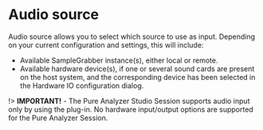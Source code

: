 # Audio source
Audio source allows you to select which source to use as input. Depending on your current configuration and settings, this will include:

* Available SampleGrabber instance(s), either local or remote.
* Available hardware device(s), if one or several sound cards are present on the host system, and the corresponding device has been selected in the Hardware IO configuration dialog.



!> **IMPORTANT!** - The Pure Analyzer Studio Session supports audio input only by using the plug-in.  No hardware input/output options are supported for the Pure Analyzer Session.